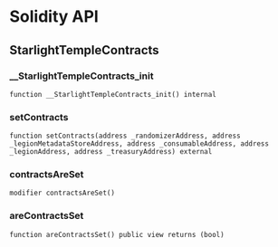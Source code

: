 # Solidity API

## StarlightTempleContracts

### __StarlightTempleContracts_init

```solidity
function __StarlightTempleContracts_init() internal
```

### setContracts

```solidity
function setContracts(address _randomizerAddress, address _legionMetadataStoreAddress, address _consumableAddress, address _legionAddress, address _treasuryAddress) external
```

### contractsAreSet

```solidity
modifier contractsAreSet()
```

### areContractsSet

```solidity
function areContractsSet() public view returns (bool)
```

